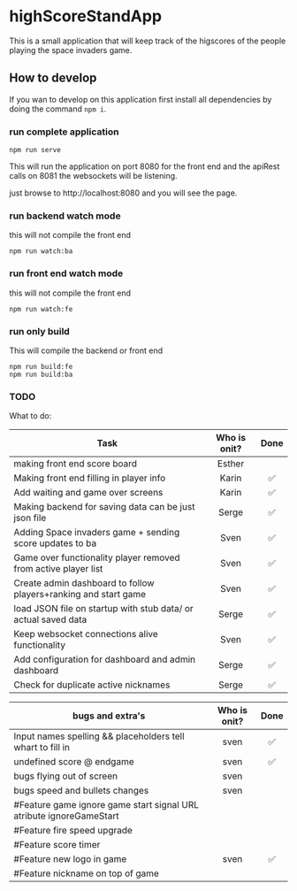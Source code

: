 # highScoreStandApp

This is a small application that will keep track of the higscores of the people playing the space invaders game.

## How to develop

If you wan to develop on this application first install all dependencies by doing the command `npm i`.

### run complete application

```cli
npm run serve
```

This will run the application on port 8080 for the front end and the apiRest calls on 8081 the websockets will be listening.  

just browse to http://localhost:8080 and you will see the page.

### run backend watch mode

this will not compile the front end

```cli
npm run watch:ba
```

### run front end watch mode

this will not compile the front end

```cli
npm run watch:fe
```

### run only build

This will compile the backend or front end

```cli
npm run build:fe
npm run build:ba
```

### TODO

What to do:

| Task                                                                    | Who is onit?  | Done                   |
| ----------------------------------------------------------------------- |:-------------:| :---------------------:|
| making front end score board                                            | Esther        |                        |
| Making front end filling in player info                                 | Karin         | :white_check_mark:     |
| Add waiting and game over screens                                       | Karin         | :white_check_mark:     |
| Making backend for saving data can be just json file                    | Serge         | :white_check_mark:     |
| Adding Space invaders game + sending score updates to ba                | Sven          | :white_check_mark:     |
| Game over functionality player removed from active player list          | Sven          | :white_check_mark:     |
| Create admin dashboard to follow players+ranking and start game         | Sven          | :white_check_mark:     |
| load JSON file on startup with stub data/ or actual saved data          | Serge         | :white_check_mark:     |
| Keep websocket connections alive functionality                          | Sven          | :white_check_mark:     |
| Add configuration for dashboard and admin dashboard                     | Serge         | :white_check_mark:     |
| Check for duplicate active nicknames                                    | Serge         | :white_check_mark:     |

| bugs and extra's                                                        | Who is onit?  | Done                   |
| ----------------------------------------------------------------------- |:-------------:| :---------------------:|
| Input names spelling && placeholders tell whart to fill in              | sven          | :white_check_mark:     |
| undefined score @ endgame                                               | sven          | :white_check_mark:     |
| bugs flying out of screen                                               | sven          |                        |
| bugs speed and bullets changes                                          | sven          |                        |
| #Feature game ignore game start signal  URL atribute ignoreGameStart    |               |                        |
| #Feature fire speed upgrade                                             |               |                        |
| #Feature score timer                                                    |               |                        |
| #Feature new logo in game                                               | sven          | :white_check_mark:     |
| #Feature nickname on top of game                                        |               |                        |
